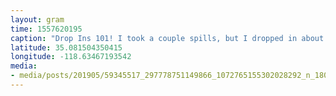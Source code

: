 ```yaml
---
layout: gram
time: 1557620195
caption: "Drop Ins 101! I took a couple spills, but I dropped in about 6 times today. Also stumbled into the \"Spine Transfers\" class and checked one of those off my ever-growing list of FIRSTS here at #moxiskatecamp.\n\n#moxiskatecamp2019"
latitude: 35.081504350415
longitude: -118.63467193542
media:
- media/posts/201905/59345517_297778751149866_1072765155302028292_n_18048945163097933.jpg
---
```

